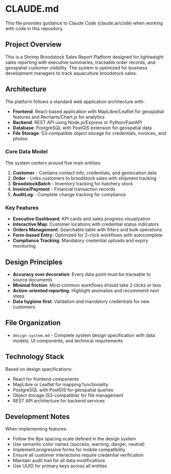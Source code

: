 # CLAUDE.md

This file provides guidance to Claude Code (claude.ai/code) when working with code in this repository.

## Project Overview

This is a Shrimp Broodstock Sales Report Platform designed for lightweight sales reporting with executive summaries, traceable order records, and geospatial customer visibility. The system is optimized for business development managers to track aquaculture broodstock sales.

## Architecture

The platform follows a standard web application architecture with:

- **Frontend**: React-based application with MapLibre/Leaflet for geospatial features and Recharts/Chart.js for analytics
- **Backend**: REST API using Node.js/Express or Python/FastAPI
- **Database**: PostgreSQL with PostGIS extension for geospatial data
- **File Storage**: S3-compatible object storage for credentials, invoices, and photos

### Core Data Model

The system centers around five main entities:

1. **Customer** - Contains contact info, credentials, and geolocation data
2. **Order** - Links customers to broodstock sales with shipment tracking
3. **BroodstockBatch** - Inventory tracking for hatchery stock
4. **Invoice/Payment** - Financial transaction records
5. **AuditLog** - Complete change tracking for compliance

### Key Features

- **Executive Dashboard**: KPI cards and sales progress visualization
- **Interactive Map**: Customer locations with credential status indicators
- **Orders Management**: Searchable table with filters and bulk operations
- **Form-based Entry**: Optimized for 2-click workflows with autocomplete
- **Compliance Tracking**: Mandatory credential uploads and expiry monitoring

## Design Principles

- **Accuracy over decoration**: Every data point must be traceable to source documents
- **Minimal friction**: Most common workflows should take 2 clicks or less
- **Action-oriented reporting**: Highlight anomalies and recommend next steps
- **Data hygiene first**: Validation and mandatory credentials for new customers

## File Organization

- `design-system.md` - Complete system design specification with data models, UI components, and technical requirements

## Technology Stack

Based on design specifications:
- React for frontend components
- MapLibre or Leaflet for mapping functionality
- PostgreSQL with PostGIS for geospatial queries
- Object storage (S3-compatible) for file management
- REST API architecture for backend services

## Development Notes

When implementing features:
- Follow the 8px spacing scale defined in the design system
- Use semantic color names (success, warning, danger, neutral)
- Implement progressive forms for mobile compatibility
- Ensure all customer interactions require credential verification
- Maintain audit trail for all data modifications
- Use UUID for primary keys across all entities